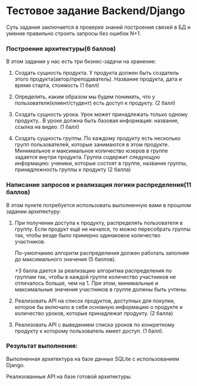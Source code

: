 Тестовое задание Backend/Django
===============================

Суть задания заключается в проверке знаний построения связей в БД и умение правильно строить запросы без ошибок N+1.

### Построение архитектуры(6 баллов)

В этом задании у нас есть три бизнес-задачи на хранение:

1) Создать сущность продукта. У продукта должен быть создатель этого продукта(автор/преподаватель). Название продукта, дата и время старта, стоимость (1 балл)

2) Определить, каким образом мы будем понимать, что у пользователя(клиент/студент) есть доступ к продукту. (2 балл)

3) Создать сущность урока. Урок может принадлежать только одному продукту.. В уроке должна быть базовая информация: название, ссылка на видео. (1 балл)

4) Создать сущность группы. По каждому продукту есть несколько групп пользователей, которые занимаются в этом продукте. Минимальное и максимальное количество юзеров в группе задается внутри продукта. Группа содержит следующую информацию: ученики, которые состоят в группе, название группы, принадлежность группы к продукту (2 балла)

### Написание запросов и реализация логики распределения(11 баллов)

В этом пункте потребуется использовать выполненную вами в прошлом задании архитектуру:

1) При получении доступа к продукту, распределять пользователя в группу. Если продукт ещё не начался, то можно пересобрать группы так, чтобы везде было примерно одинаковое количество участников.

    По-умолчанию алгоритм распределения должен работать заполняя до максимального значения (5 баллов).

    +3 балла дается за реализацию алгоритма распределения по группам так, чтобы в каждой группе количество участников не отличалось больше, чем на 1. При этом, минимальные и максимальные значения участников в группе должны быть учтены.

2) Реализовать API на список продуктов, доступных для покупки, которое бы включало в себя основную информацию о продукте и количество уроков, которые принадлежат продукту. (2 балла)

3) Реализовать API с выведением списка уроков по конкретному продукту к которому пользователь имеет доступ. (1 балл).

### Результат выполнения:

Выполненная архитектура на базе данных SQLite с использованием Django.

Реализованные API на базе готовой архитектуры.